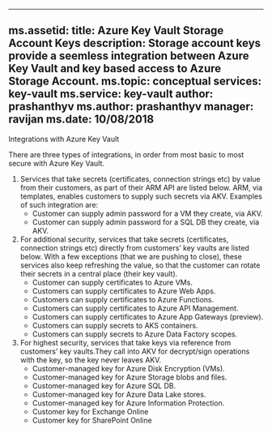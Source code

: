 
---
ms.assetid:
title: Azure Key Vault Storage Account Keys
description: Storage account keys provide a seemless integration between Azure Key Vault and key based access to Azure Storage Account.
ms.topic: conceptual
services: key-vault
ms.service: key-vault
author: prashanthyv
ms.author: prashanthyv
manager: ravijan
ms.date: 10/08/2018
---
Integrations with Azure Key Vault
 
There are three types of integrations, in order from most basic to most secure with Azure Key Vault.
1.	Services that take secrets (certificates, connection strings etc) by value from their customers, as part of their ARM API are listed below.
ARM, via templates, enables customers to supply such secrets via AKV. Examples of such integration are:
    -	Customer can supply admin password for a VM they create, via AKV.
    -	Customer can supply admin password for a SQL DB they create, via AKV.
2.	For additional security, services that take secrets (certificates, connection strings etc) directly from customers’ key vaults are listed below. With a few exceptions (that we are pushing to close), these services also keep refreshing the value, so that the customer can rotate their secrets in a central place (their key vault). 
    -	Customer can supply certificates to Azure VMs.
    -	Customers can supply certificates to Azure Web Apps.
    -	Customers can supply certificates to Azure Functions.
    -	Customers can supply certificates to Azure API Management.
    -	Customers can supply certificates to Azure App Gateways (preview).
    -	Customers can supply secrets to AKS containers.
    -	Customers can supply secrets to Azure Data Factory scopes.
3.	For highest security, services that take keys via reference from customers’ key vaults.They call into AKV for decrypt/sign operations with the key, so the key never leaves AKV. 
    -	Customer-managed key for Azure Disk Encryption (VMs).
    -	Customer-managed key for Azure Storage blobs and files.
    -	Customer-managed key for Azure SQL DB.
    -	Customer-managed key for Azure Data Lake stores.
    -	Customer-managed key for Azure Information Protection.
    -	Customer key for Exchange Online
    -	Customer key for SharePoint Online
    
